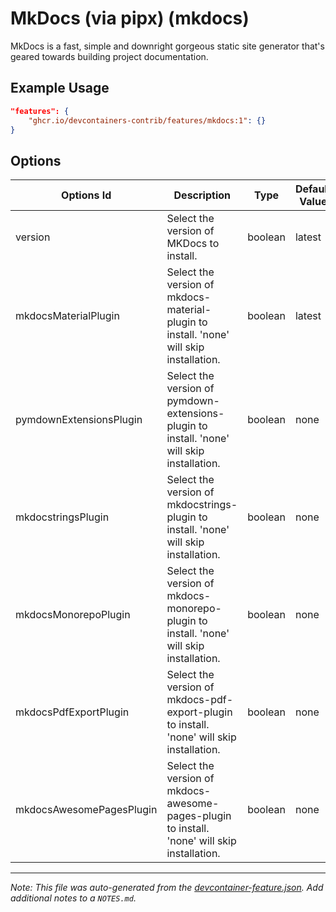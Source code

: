 
# MkDocs (via pipx) (mkdocs)

MkDocs is a fast, simple and downright gorgeous static site generator that's geared towards building project documentation.

## Example Usage

```json
"features": {
    "ghcr.io/devcontainers-contrib/features/mkdocs:1": {}
}
```

## Options

| Options Id | Description | Type | Default Value |
|-----|-----|-----|-----|
| version | Select the version of MKDocs to install. | boolean | latest |
| mkdocsMaterialPlugin | Select the version of mkdocs-material-plugin to install. 'none' will skip installation. | boolean | latest |
| pymdownExtensionsPlugin | Select the version of pymdown-extensions-plugin to install. 'none' will skip installation. | boolean | none |
| mkdocstringsPlugin | Select the version of mkdocstrings-plugin to install. 'none' will skip installation. | boolean | none |
| mkdocsMonorepoPlugin | Select the version of mkdocs-monorepo-plugin to install. 'none' will skip installation. | boolean | none |
| mkdocsPdfExportPlugin | Select the version of mkdocs-pdf-export-plugin to install. 'none' will skip installation. | boolean | none |
| mkdocsAwesomePagesPlugin | Select the version of mkdocs-awesome-pages-plugin to install. 'none' will skip installation. | boolean | none |



---

_Note: This file was auto-generated from the [devcontainer-feature.json](https://github.com/devcontainers-contrib/features/blob/main/src/mkdocs/devcontainer-feature.json).  Add additional notes to a `NOTES.md`._
